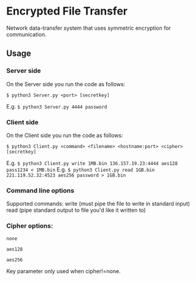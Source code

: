 # Encrypted File Transfer

Network data-transfer system that uses symmetric encryption for communication.

## Usage

### Server side


On the Server side you run the code as follows:

```$ python3 Server.py <port> [secretkey]```

E.g. ```$ python3 Server.py 4444 password```

### Client side

On the Client side you run the code as follows:

```$ python3 Client.py <command> <filename> <hostname:port> <cipher> [secretkey]```

E.g. ```$ python3 Client.py write 1MB.bin 136.157.19.23:4444 aes128 pass1234 < 1MB.bin```
E.g. ```$ python3 Client.py read 1GB.bin 221.119.52.32:4523 aes256 password > 1GB.bin```

### Command line options

Supported commands:
write   (must pipe the file to write in standard input)
read    (pipe standard output to file you'd like it written to)

### Cipher options:

`none`

`aes128`

`aes256`

Key parameter only used when cipher!=none.

